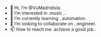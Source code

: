 - 👋 Hi, I’m @VuMadridista
- 👀 I’m interested in .music ..
- 🌱 I’m currently learning ..automation.
- 💞️ I’m looking to collaborate on ..engineer.
- 📫 How to reach me .achieve a good job..

<!---
VuMadridista/VuMadridista is a ✨ special ✨ repository because its `README.md` (this file) appears on your GitHub profile.
You can click the Preview link to take a look at your changes.
--->
